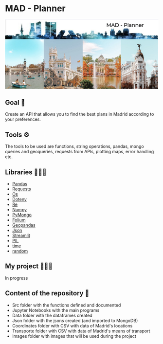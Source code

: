 # MAD - Planner

<img src="images/madrid.png">

## Goal 🏁
Create an API that allows you to find the best plans in Madrid according to your preferences.

## Tools ⚙️
The tools to be used are functions, string operations, pandas, mongo queries and geoqueries, requests from APIs, plotting maps, error handling etc. 

## Libraries 👩🏼‍🏫
- [Pandas](https://pandas.pydata.org/docs/)
- [Requests](https://docs.python-requests.org/en/master/)
- [Os](https://docs.python.org/3/library/os.html)
- [Dotenv](https://pypi.org/project/python-dotenv/)
- [Re](https://docs.python.org/3/library/re.html)
- [Numpy](https://numpy.org/doc/)
- [PyMongo](https://pymongo.readthedocs.io/en/stable/)
- [Folium](https://python-visualization.github.io/folium/)
- [Geopandas](https://geopandas.org/)
- [Json](https://docs.python.org/3/library/json.html)
- [Streamlit](https://docs.streamlit.io/en/stable/)
- [PIL](https://pillow.readthedocs.io/en/stable/)
- [time](https://docs.python.org/3/library/time.html)
- [random](https://docs.python.org/3/library/random.html)


## My project 👩🏼‍💻
In progress

## Content of the repository 👀

- Src folder with the functions defined and documented
- Jupyter Notebooks with the main programs
- Data folder with the dataframes created
- Json folder with the jsons created (and imported to MongoDB)
- Coordinates folder with CSV with data of Madrid's locations
- Transporte folder with CSV with data of Madrid's means of transport
- Images folder with images that will be used during the project


